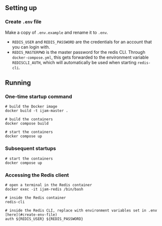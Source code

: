 ## Setting up
### Create `.env` file
Make a copy of `.env.example` and rename it to `.env`.

* `REDIS_USER` and `REDIS_PASSWORD` are the credentials for an account that you can login with.
* `REDIS_MASTERPWD` is the master password for the redis CLI. Through `docker-compose.yml`, this gets forwarded to the environment variable `REDISCLI_AUTH`, which will automatically be used when starting `redis-cli`.

## Running
### One-time startup command
```
# build the Docker image
docker build -t ijam-master .

# build the containers
docker compose build

# start the containers
docker compose up
```
### Subsequent startups
```
# start the containers
docker compose up
```
### Accessing the Redis client
```
# open a terminal in the Redis container
docker exec -it ijam-redis /bin/bash

# inside the Redis container
redis-cli

# inside the Redis CLI, replace with environment variables set in .env [here](#create-env-file)
auth ${REDIS_USER} ${REDIS_PASSWORD}
```
